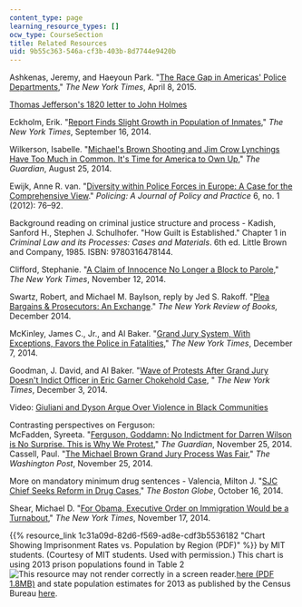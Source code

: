 ```yaml
---
content_type: page
learning_resource_types: []
ocw_type: CourseSection
title: Related Resources
uid: 9b55c363-546a-cf3b-403b-8d7744e9420b
---
```


Ashkenas, Jeremy, and Haeyoun Park. "[The Race Gap in Americas' Police Departments](http://www.nytimes.com/interactive/2014/09/03/us/the-race-gap-in-americas-police-departments.html)," _The New York Times_, April 8, 2015.

[Thomas Jefferson's 1820 letter to John Holmes](http://www.loc.gov/exhibits/jefferson/159.html)

Eckholm, Erik. "[Report Finds Slight Growth in Population of Inmates](http://www.nytimes.com/2014/09/17/us/number-of-prisoners-in-us-grew-slightly-in-2013-report-finds.html?smprod=nytcore-ipad&smid=nytcore-ipad-share&_r=0)," _The New York Times_, September 16, 2014.

Wilkerson, Isabelle. "[Michael's Brown Shooting and Jim Crow Lynchings Have Too Much in Common. It's Time for America to Own Up](http://www.theguardian.com/commentisfree/2014/aug/25/mike-brown-shooting-jim-crow-lynchings-in-common)," _The Guardian_, August 25, 2014.

Ewijk, Anne R. van. "[Diversity within Police Forces in Europe: A Case for the Comprehensive View](http://dx.doi.org/10.1093/police/par048)." _Policing: A Journal of Policy and Practice_ 6, no. 1 (2012): 76–92.

Background reading on criminal justice structure and process - Kadish, Sanford H., Stephen J. Schulhofer. "How Guilt is Established." Chapter 1 in _Criminal Law and its Processes: Cases and Materials_. 6th ed. Little Brown and Company, 1985. ISBN: 9780316478144.

Clifford, Stephanie. "[A Claim of Innocence No Longer a Block to Parole](http://www.nytimes.com/2014/11/13/nyregion/a-claim-of-innocence-is-no-longer-a-roadblock-to-parole.html?hp&action=click&pgtype=Homepage&module=second-column-region&region=top-news&WT.nav=top-news)," _The New York Times_, November 12, 2014.

Swartz, Robert, and Michael M. Baylson, reply by Jed S. Rakoff. "[Plea Bargains & Prosecutors: An Exchange](http://www.nybooks.com/articles/archives/2014/dec/18/plea-bargains-prosecutors-exchange/?insrc=hpma)." _The New York Review of Books,_ December 2014.

McKinley, James C., Jr., and Al Baker. "[Grand Jury System, With Exceptions, Favors the Police in Fatalities](http://www.nytimes.com/2014/12/08/nyregion/grand-juries-seldom-charge-police-officers-in-fatal-actions.html?hp&action=click&pgtype=Homepage&module=photo-spot-region&region=top-news&WT.nav=top-news&_r=0)," _The New York Times_, December 7, 2014.

Goodman, J. David, and Al Baker. "[Wave of Protests After Grand Jury Doesn't Indict Officer in Eric Garner Chokehold Case](http://www.nytimes.com/2014/12/04/nyregion/grand-jury-said-to-bring-no-charges-in-staten-island-chokehold-death-of-eric-garner.html), " _The New York Times_, December 3, 2014.

Video: [Giuliani and Dyson Argue Over Violence in Black Communities](http://www.nbcnews.com/storyline/michael-brown-shooting/giuliani-dyson-argue-over-violence-black-communities-n254431)

Contrasting perspectives on Ferguson:  
McFadden, Syreeta. "[Ferguson, Goddamn: No Indictment for Darren Wilson is No Surprise. This is Why We Protest](http://www.theguardian.com/commentisfree/2014/nov/24/ferguson-no-indictment-darren-wilson-protest)," _The Guardian_, November 25, 2014.  
Cassell, Paul. "[The Michael Brown Grand Jury Process Was Fair](http://www.washingtonpost.com/news/volokh-conspiracy/wp/2014/11/25/the-michael-brown-grand-jury-process-was-fair/)," _The Washington Post_, November 25, 2014.

More on mandatory minimum drug sentences - Valencia, Milton J. "[SJC Chief Seeks Reform in Drug Cases](http://www.bostonglobe.com/metro/2014/10/16/sjc-chief-justice-ralph-gants-criticizes-mandatory-minimum-sentences-for-drug-offenses/JGBiWv402c4r90il606CsI/story.html)," _The Boston Globe_, October 16, 2014.

Shear, Michael D. "[For Obama, Executive Order on Immigration Would be a Turnabout](http://www.nytimes.com/2014/11/18/us/by-using-executive-order-on-immigration-obama-would-reverse-long-held-stance.html?ref=us)," _The New York Times_, November 17, 2014.

{{% resource_link 1c31a09d-82d6-f569-ad8e-cdf3b5536182 "Chart Showing Imprisonment Rates vs. Population by Region (PDF)" %}} by MIT students. (Courtesy of MIT students. Used with permission.) This chart is using 2013 prison populations found in Table 2 ![This resource may not render correctly in a screen reader.](/images/inacessible.gif)[here (PDF 1.8MB)](http://www.bjs.gov/content/pub/pdf/p13.pdf) and state population estimates for 2013 as published by the Census Bureau [here](http://www.census.gov/programs-surveys/popest.html).
